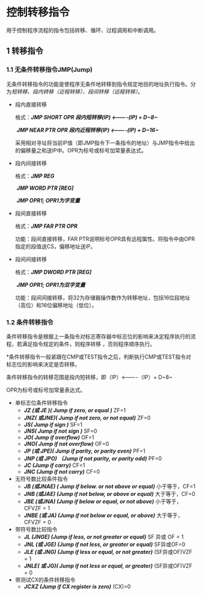# 控制转移指令

用于控制程序流程的指令包括转移、循环、过程调用和中断调用。

## 1 转移指令

### 1.1 无条件转移指令JMP(Jump)

无条件转移指令的功能是使程序无条件地转移到指令规定地目的地址执行指令。分为*短转移、段内转移（近程转移）、段间转移（远程转移）*。

- 段内直接转移

  格式：***JMP SHORT OPR    段内短转移(IP) <----(IP) + D~8~***

  ​		  ***JMP NEAR PTR OPR    段内近程转移(IP) <----(IP) + D~16~***

  采用相对寻址将当前IP值（即JMP指令下一条指令的地址）与JMP指令中给出的偏移量之和送IP中。OPR为标号或标号加常量表达式。

- 段内间接转移

  格式：***JMP REG***

  ​			***JMP WORD PTR [REG]***

  ​			***JMP OPR1; OPR1为字变量***

- 段间直接转移

  格式：***JMP FAR PTR OPR***

  功能：段间直接转移，FAR PTR说明标号OPR具有远程属性。将指令中由OPR指定的段值送CS，偏移地址送IP。

- 段间间接转移

  格式：***JMP DWORD PTR [REG]***

  ​			***JMP OPR1; OPR1为双字变量***

  功能：段间间接转移，将32为存储器操作数作为转移地址，包括16位段地址（高位）和16位偏移地址（低位）。

### 1.2 条件转移指令

条件转移指令是根据上一条指令对标志寄存器中标志位的影响来决定程序执行的流程，若满足指令规定的条件，则程序转移 ，否则程序顺序执行。

*条件转移指令一般紧跟在CMP或TEST指令之后，判断执行CMP或TEST指令对标志位的影响来决定是否转移。

条件转移指令的转移范围是段内短转移，即（IP）<----（IP）+ D~8~

OPR为标号或标号加常量表达式。

- 单标志位条件转移指令
  - ***JZ (或 JE )( Jump if zero, or equal )***  ZF=1
  - ***JNZ( 或JNE)( Jump if not zero, or not equal)***  ZF=0
  - ***JS( Jump if sign )***  SF=1
  - ***JNS( Jump if not sign )***  SF=0
  - ***JO( Jump if overflow)*** OF=1
  - ***JNO( Jump if not overflow)*** OF=0
  - ***JP (或 JPE)( Jump if parity, or parity even)***   PF=1
  - ***JNP (或 JPO) （Jump if not parity, or parity odd)***  PF=0
  - ***JC (Jump if carry)***  CF=1
  - ***JNC (Jump if not carry)***   CF=0
- 无符号数比较条件指令
  - ***JB (或JNAE) ( Jump if below. or not above or equal)***  小于等于，CF=1
  - ***JNB (或JAE) (Jump if not below, or above or equal)***   大于等于，CF=0
  - ***JBE (或JNA) (Jump if below or equal, or not above)***  小于等于，CFVZF = 1
  - ***JNBE (或 JA) (Jump if not below or equal, or above)***  大于等于， CFVZF = 0
- 带符号数比较指令
  - ***JL (JNGE) (Jump if less, or not greater or equal)***  SF 异或 OF = 1
  - ***JNL (或 JGE) (Jump if not less, or greater or equal)***  SF异或OF=0
  - ***JLE (或 JNG) (Jump if less or equal, or not greater)***  (SF异或OF)VZF = 1
  - ***JNLE( 或 JG)( Jump if not less or equal, or greater)***  (SF异或OF)VZF = 0
- 带测试CX的条件转移指令
  -  ***JCXZ (Jump if CX register is zero)***  (CX)=0

